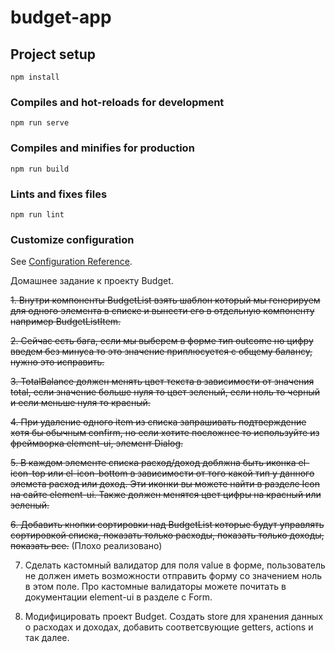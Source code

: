 # budget-app

## Project setup
```
npm install
```

### Compiles and hot-reloads for development
```
npm run serve
```

### Compiles and minifies for production
```
npm run build
```

### Lints and fixes files
```
npm run lint
```

### Customize configuration
See [Configuration Reference](https://cli.vuejs.org/config/).

Домашнее задание к проекту Budget.

 ~~1. Внутри компоненты BudgetList взять шаблон который мы генерируем для одного элемента в списке и вынести его в отдельную компоненту например BudgetListItem.~~ 

~~2. Сейчас есть бага, если мы выберем в форме тип outcome но цифру введем без минуса то это значение приплюсуется с общему балансу, нужно это исправить.~~

~~3. TotalBalance должен менять цвет текста в зависимости от значения total, если значение больше нуля то цвет  зеленый, если ноль то черный и если меньше нуля то красный.~~

~~4. При удаление одного item из списка запрашивать подтверждение хотя бы  обычным confirm, но если хотите посложнее то используйте из фреймворка element-ui, элемент Dialog.~~

~~5. В каждом элементе списка расход/доход доблжна быть иконка el-icon-top или el-icon-bottom в зависимости от того какой тип у данного элемета расход или доход. Эти иконки вы можете найти в разделе Icon на сайте element-ui.  Также должен менятся цвет цифры на красный или зеленый.~~

~~6. Добавить кнопки сортировки над BudgetList которые будут управлять сортировкой списка, показать только расходы, показать только доходы, показать все.~~ (Плохо реализовано)

7. Сделать кастомный валидатор для поля value в форме, пользователь не должен иметь возможности отправить форму со значением ноль в этом поле. Про кастомные валидаторы можете почитать в документации element-ui в разделе с Form.

8. Модифицировать проект Budget. Создать store для хранения данных о расходах и доходах, добавить соответсвующие getters, actions и так далее.
